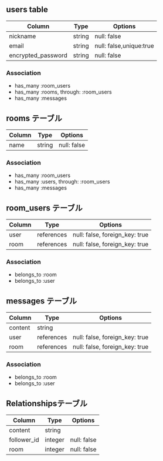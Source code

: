 ## users table

| Column               | Type                | Options                 |
|----------------------|---------------------|-------------------------|
| nickname             | string              | null: false             |
| email                | string              | null: false,unique:true |
| encrypted_password   | string              | null: false             |
### Association

- has_many :room_users
- has_many :rooms, through: :room_users
- has_many :messages

## rooms テーブル

| Column | Type   | Options     |
| ------ | ------ | ----------- |
| name   | string | null: false |

### Association

- has_many :room_users
- has_many :users, through: :room_users
- has_many :messages

## room_users テーブル

| Column | Type       | Options                        |
| ------ | ---------- | ------------------------------ |
| user   | references | null: false, foreign_key: true |
| room   | references | null: false, foreign_key: true |

### Association

- belongs_to :room
- belongs_to :user

## messages テーブル

| Column  | Type       | Options                        |
| ------- | ---------- | ------------------------------ |
| content | string     |                                |
| user    | references | null: false, foreign_key: true |
| room    | references | null: false, foreign_key: true |

### Association

- belongs_to :room
- belongs_to :user

## Relationshipsテーブル

| Column        | Type    | Options     |
| --------------| ------- | ------------|
| content       | string  |             |
| follower_id   | integer | null: false |
| room          | integer | null: false |
